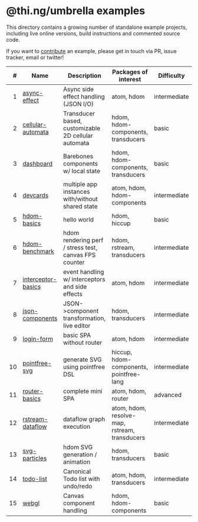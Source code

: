 # @thi.ng/umbrella examples

This directory contains a growing number of standalone example projects, including live online versions, build instructions and commented source code.

If you want to [contribute](../CONTRIBUTING.md) an example, please get in touch via PR, issue tracker, email or twitter!

| # | Name | Description | Packages of interest | Difficulty |
| ---: | --- | --- | --- | --- |
| 1 | [async-effect](./async-effect) | Async side effect handling (JSON I/O) | atom, hdom | intermediate |
| 2 | [cellular-automata](./cellular-automata) | Transducer based, customizable 2D cellular automata | hdom, hdom-components, transducers |  basic |
| 3 | [dashboard](./cellular-automata) | Barebones components w/ local state | hdom, hdom-components, transducers | basic |
| 4 | [devcards](./devcards) | multiple app instances with/without shared state | atom, hdom, hdom-components | intermediate |
| 5 | [hdom-basics](./hdom-basics) | hello world | hdom, hiccup | basic |
| 6 | [hdom-benchmark](./hdom-benchmark) | hdom rendering perf / stress test, canvas FPS counter | hdom, rstream, transducers | intermediate |
| 7 | [interceptor-basics](./hdom-benchmark) | event handling w/ interceptors and side effects | atom, hdom | intermediate |
| 8 | [json-components](./json-components) | JSON->component transformation, live editor | hdom, transducers | intermediate |
| 9 | [login-form](./login-form) | basic SPA without router | atom, hdom | intermediate |
| 10 | [pointfree-svg](./pointfree-svg) | generate SVG using pointfree DSL | hiccup, hdom-components, pointfree-lang | intermediate |
| 11 | [router-basics](./router-basics) | complete mini SPA | atom, hdom, router | advanced |
| 12 | [rstream-dataflow](./rstream-dataflow) | dataflow graph execution | atom, hdom, resolve-map, rstream, transducers | intermediate |
| 13 | [svg-particles](./svg-particles) | hdom SVG generation / animation | hdom, transducers | basic |
| 14 | [todo-list](./todo-list) | Canonical Todo list with undo/redo | atom, hdom, transducers | intermediate |
| 15 | [webgl](./webgl) | Canvas component handling | hdom, hdom-components | basic |
